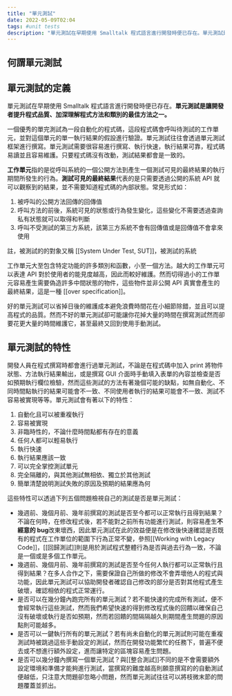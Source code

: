 ```yaml
---
title: "單元測試"
date: 2022-05-09T02:04
tags: #unit tests
description: "單元測試在早期使用 Smalltalk 程式語言進行開發時便已存在。單元測試是讓開發者提升程式品質、加深理解程式方法和類別的最佳方法之一..."
---
```

## 何謂單元測試

## 單元測試的定義

單元測試在早期使用 Smalltalk 程式語言進行開發時便已存在。**單元測試是讓開發者提升程式品質、加深理解程式方法和類別的最佳方法之一。**

一個優秀的單完測試為一段自動化的程式碼，這段程式碼會呼叫待測試的工作單元，並對這個單元的單一執行結果的假設進行驗證。單元測試往往會透過單元測試框架進行撰寫。單元測試需要很容易進行撰寫、執行快速，執行結果可靠，程式碼易讀並且容易維護。只要程式碼沒有改動，測試結果都會是一致的。

**工作單元**指的是從呼叫系統的一個公開方法到產生一個測試可見的最終結果的執行期間所發生的行為。**測試可見的最終結果**代表的是只需要透過公開的系統 API 就可以觀察到的結果，並不需要知道程式碼的內部狀態。常見形式如：

1. 被呼叫的公開方法回傳的回傳值
1. 呼叫方法的前後，系統可見的狀態或行為發生變化，這些變化不需要透過查詢私有狀態就可以取得和判斷
1. 呼叫不受測試的第三方系統，該第三方系統不會有回傳值或是回傳值不會拿來使用

註，被測試的的對象又稱 [[System Under Test, SUT]]，被測試的系統

工作單元大至包含特定功能的許多類別和函數，小至一個方法。越大的工作單元可以表達 API 對於使用者的能見度越高，因此而較好維護。然而切得過小的工作單元容易產生需要偽造許多中間狀態的物件，這些物件並非公開 API 真實會產生的最終結果，這是一種 [[over specification]]。

好的單元測試可以省掉日後的維護成本避免浪費時間花在小細節除錯，並且可以提高程式的品質。然而不好的單元測試卻可能讓你花掉大量的時間在撰寫測試然而卻要花更大量的時間維護它，甚至最終又回到使用手動測試。

## 單元測試的特性

開發人員在程式撰寫時都會進行過單元測試，不論是在程式碼中加入 print 將物件狀態、方法執行結果輸出，或是撰寫 GUI 介面時手動填入表單的內容並檢查是否如預期執行欄位檢驗，然而這些測試的方法有著幾個可能的缺點，如無自動化、不同時間點執行的結果可能會不一致、不同使用者執行的結果可能會不一致、測試不容易被實現等等。單元測試會有著以下的特性：

1. 自動化且可以被重複執行
1. 容易被實現
1. 非臨時性的，不論什麼時間點都有存在的意義
1. 任何人都可以輕易執行
1. 執行快速
1. 執行結果應該一致
1. 可以完全掌控測試單元
1. 完全隔離的，與其他測試無相依、獨立於其他測試
1. 簡單清楚說明測試失敗的原因及預期的結果應為何

這些特性可以透過下列五個問題檢視自己的測試是否是單元測試：

- 幾週前、幾個月前、幾年前撰寫的測試是否至今都可以正常執行且得到結果？不論在何時，在修改程式後，若不能對之前所有功能進行測試，則容易產生**不經意的 bug**改東壞西，因此單元測試在此的效益便是在修改後快速確認是否既有的程式在工作單位的範圍下行為正常不變，參照[[Working with Legacy Code]]，[[回歸測試]]則是用於測試程式整體行為是否與過去行為一致，不論是一個或是多個工作單元。
- 幾週前、幾個月前、幾年前撰寫的測試是否至今任何人執行都可以正常執行且得到結果？在多人合作之下，需要保證自己所做的修改不會弄壞他人的程式與功能，因此單元測試可以協助開發者確認自己修改的部分是否對其他程式產生破壞，確認相依的程式正常運行。
- 是否可以在幾分鐘內跑完所有的單元測試？若不能快速的完成所有測試，便不會經常執行這些測試，然而我們希望快速的得到修改程式後的回饋以確保自己沒有破壞或執行是否如預期，然而若回饋的間隔隔越久則期間產生問題的原因點則可能越多。
- 是否可以一鍵執行所有的單元測試？若有尚未自動化的單元測試則可能在重複測試時被跳過這些手動設定的測試，然而在開發功能繁忙的任務下，普遍不便去或不想進行額外設定，進而讓特定的區塊容易產生問題。
- 是否可以幾分鐘內撰寫一個單元測試？與[[整合測試]]不同的是不會需要額外設定環境和準備才能夠進行測試，當撰寫的難度越高則願意撰寫的的自動測試便越低，只注意大問題卻忽略小問題，然而單元測試往往可以將枝微末節的問題覆蓋並抓出。

